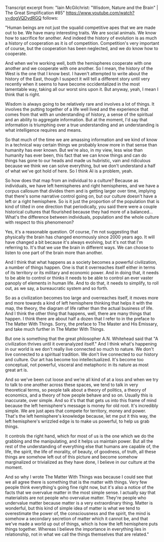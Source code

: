 Transcript excerpt from: "Iain McGilchrist: "Wisdom, Nature and the Brain" | The Great Simplification #85" https://www.youtube.com/watch?v=dogVQDydRGQ follows:

"Human beings are not just the squalid competitive apes that we are made out to be. We have many interesting traits. We are social animals. We know how to sacrifice for another. And indeed the history of evolution is as much a history of cooperation as it is of competition. Competition's very important of course, but the cooperation has been neglected, and we do know how to cooperate.

And when we're working well, both the hemispheres cooperate with one another and we cooperate with one another. So I mean, the history of the West is the one that I know best. I haven't attempted to write about the history of the East, though I suspect it will tell a different story until very recently when it seems to have become occidentalized in the most lamentable way, taking all our worst sins upon it. But anyway, yeah, I mean I think that is right.

Wisdom is always going to be relatively rare and involves a lot of things. It involves the putting together of a life well lived and the experience that comes from that with an understanding of history, a sense of the spiritual and an ability to aggregate information. But at the moment, I'd say that information is triumphing over a true understanding and an understanding is what intelligence requires and means.

So that much of the time we are amassing information and we kind of know in a technical way certain things we probably know more in that sense than humanity has ever known. But we're also, in my view, less wise than humanity has ever been, this fact that we can know things and can do things has gone to our heads and made us hubristic, vain and ridiculous because we think we can solve everything, but we don't understand a half of what we've got hold of here. So I think AI is a problem, yeah.

So how does that map from an individual to a culture? Because as individuals, we have left hemispheres and right hemispheres, and we have a corpus callosum that divides them and is getting larger over time, implying that there's some narrative control going on, but our culture doesn't have a left or a right hemisphere. So is it just the proportion of the population that is kind of tilted in one direction that periodically, you said there were a couple historical cultures that flourished because they had more of a balanced... What's the difference between individuals, population and the whole culture with respect to this phenomenon?

Yes, it's a reasonable question. Of course, I'm not suggesting that physically the brain has changed enormously since 2000 years ago. It will have changed a bit because it's always evolving, but it's not that I'm referring to. It's that we use the brain in different ways. We can choose to listen to one part of the brain more than another.

And I think that what happens as a society becomes a powerful civilization, a number of things happen. One is that it overreaches itself either in terms of its territory or its military and economic power. And in doing that, it needs to be able to control or thinks it needs to be able to control an ever vaster panoply of elements in human life. And to do that, it needs to simplify, to roll out, as we say, a bureaucratic system and so forth.

So as a civilization becomes too large and overreaches itself, it moves more and more towards a kind of left hemisphere thinking that helps it with the map, the theory, the diagram of life rather than the actual business of life. And I think the other thing that happens, well, there are many things that happen. I think there are about half a dozen that I refer to in the preface to The Matter With Things. Sorry, the preface to The Master and His Emissary, and take much further in The Matter With Things.

But one is something that the great philosopher A.N. Whitehead said that "A civilization thrives until it overanalyzed itself." And I think what's happening in our world is we don't really live connected so much to nature. We don't live connected to a spiritual tradition. We don't live connected to our history and culture. Our art has become too intellectualized. It's become too conceptual, not powerful, visceral and metaphoric in its nature as most great art is.

And so we've been cut loose and we're all kind of at a loss and when we try to talk to one another across these spaces, we tend to talk in very theoretical terms, so people talk about a theory of politics, a theory of economics, and a theory of how people behave and so on. Usually this is inaccurate, over simple. And so it's that that gets us into this frame of mind because the left hemisphere's message is money for old root. It's incredibly simple. We are just apes that compete for territory, money and power. That's the left hemisphere's knowledge because, let me put it this way, the left hemisphere's wrizzled edge is to make us powerful, to help us grab things.

It controls the right hand, which for most of us is the one which we do the grabbing and the manipulating, and it helps us maintain power. But all the rest of the understanding of everything else that humans are capable of, the life, the spirit, the life of morality, of beauty, of goodness, of truth, all these things are somehow left out of this picture and become somehow marginalized or trivialized as they have done, I believe in our culture at the moment.

And so why I wrote The Matter With Things was because I could see that we all agree there is something that is the matter with things. Very few people think everything's going fine right now, but it's also a notice of the facts that we overvalue matter in the most simple sense. I actually say that materialists are not people who overvalue matter. They're people who undervalue matter because matter is a very extraordinary thing. Matter is wonderful, but this kind of simple idea of matter is what we tend to overestimate the power of, the consciousness and the spirit, the mind is somehow a secondary secretion of matter which it cannot be, and that we've made a world up out of things, which is how the left hemisphere puts things together. Whereas I believe the importance in everything lies in relationship, not in what we call the things themselves that are related."
